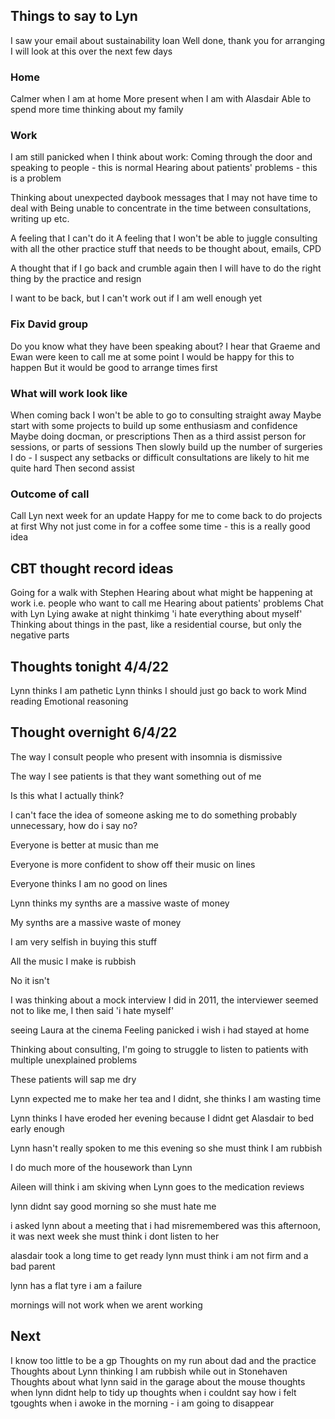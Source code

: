 ## Things to say to Lyn
I saw your email about sustainability loan
Well done, thank you for arranging
I will look at this over the next few days

### Home
Calmer when I am at home
More present when I am with Alasdair
Able to spend more time thinking about my family

### Work
I am still panicked when I think about work:
Coming through the door and speaking to people - this is normal
Hearing about patients' problems - this is a problem

Thinking about unexpected daybook messages that I may not have time to deal with
Being unable to concentrate in the time between consultations, writing up etc.

A feeling that I can't do it
A feeling that I won't be able to juggle consulting with all the other practice stuff that needs to be thought about, emails, CPD

A thought that if I go back and crumble again then I will have to do the right thing by the practice and resign

I want to be back, but I can't work out if I am well enough yet

### Fix David group
Do you know what they have been speaking about?
I hear that Graeme and Ewan were keen to call me at some point
I would be happy for this to happen
But it would be good to arrange times first

### What will work look like
When coming back I won't be able to go to consulting straight away
Maybe start with some projects to build up some enthusiasm and confidence
Maybe doing docman, or prescriptions
Then as a third assist person for sessions, or parts of sessions
Then slowly build up the number of surgeries I do - I suspect any setbacks or difficult consultations are likely to hit me quite hard
Then second assist

### Outcome of call
Call Lyn next week for an update
Happy for me to come back to do projects at first
Why not just come in for a coffee some time - this is a really good idea



## CBT thought record ideas
Going for a walk with Stephen
Hearing about what might be happening at work i.e. people who want to call me
Hearing about patients' problems
Chat with Lyn
Lying awake at night thinkimg 'i hate everything about myself'
Thinking about things in the past, like a residential course, but only the negative parts





## Thoughts tonight 4/4/22
Lynn thinks I am pathetic
Lynn thinks I should just go back to work
Mind reading
Emotional reasoning

## Thought overnight 6/4/22
The way I consult people who present with insomnia is dismissive

The way I see patients is that they want something out of me

Is this what I actually think?

I can't face the idea of someone asking me to do something probably unnecessary, how do i say no? 

Everyone is better at music than me

Everyone is more confident to show off their music on lines

Everyone thinks I am no good on lines

Lynn thinks my synths are a massive waste of money

My synths are a massive waste of money

I am very selfish in buying this stuff

All the music I make is rubbish

No it isn't


I was thinking about a mock interview I did in 2011, the interviewer seemed not to like me, I then said 'i hate myself'


seeing Laura at the cinema
Feeling panicked
i wish i had stayed at home

Thinking about consulting, I'm going to struggle to listen to patients with multiple unexplained problems

These patients will sap me dry

Lynn expected me to make her tea and I didnt, she thinks I am wasting time

Lynn thinks I have eroded her evening because I didnt get Alasdair to bed early enough

Lynn hasn't really spoken to me this evening so she must think I am rubbish

I do much more of the housework than Lynn

Aileen will think i am skiving when Lynn goes to the medication reviews

lynn didnt say good morning so she must hate me

i asked lynn about a meeting that i had misremembered was this afternoon, it was next week
she must think i dont listen to her

alasdair took a long time to get ready
lynn must think i am not firm and a bad parent

lynn has a flat tyre
i am a failure

mornings will not work when we arent working 
    
## Next

I know too little to be a gp
Thoughts on my run about dad and the practice
Thoughts about Lynn thinking I am rubbish while out in Stonehaven
Thoughts about what lynn said in the garage about the mouse
thoughts when lynn didnt help to tidy up
thoughts when i couldnt say how i felt
tgoughts when i awoke in the morning - i am going to disappear
